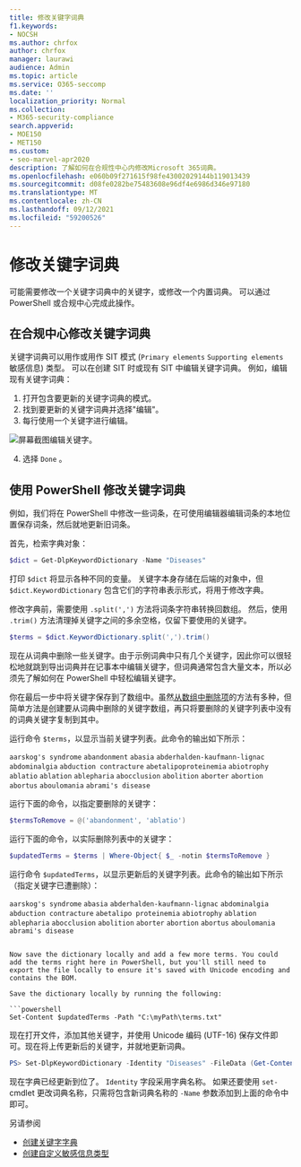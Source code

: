 ```yaml
---
title: 修改关键字词典
f1.keywords:
- NOCSH
ms.author: chrfox
author: chrfox
manager: laurawi
audience: Admin
ms.topic: article
ms.service: O365-seccomp
ms.date: ''
localization_priority: Normal
ms.collection:
- M365-security-compliance
search.appverid:
- MOE150
- MET150
ms.custom:
- seo-marvel-apr2020
description: 了解如何在合规性中心内修改Microsoft 365词典。
ms.openlocfilehash: e060b09f271615f98fe43002029144b119013439
ms.sourcegitcommit: d08fe0282be75483608e96df4e6986d346e97180
ms.translationtype: MT
ms.contentlocale: zh-CN
ms.lasthandoff: 09/12/2021
ms.locfileid: "59200526"
---
```

# <a name="modify-a-keyword-dictionary"></a>修改关键字词典

可能需要修改一个关键字词典中的关键字，或修改一个内置词典。 可以通过 PowerShell 或合规中心完成此操作。

## <a name="modify-a-keyword-dictionary-in-compliance-center"></a>在合规中心修改关键字词典

关键字词典可以用作或用作 SIT 模式 (`Primary elements` `Supporting elements` 敏感信息) 类型。 可以在创建 SIT 时或现有 SIT 中编辑关键字词典。 例如，编辑现有关键字词典：

1. 打开包含要更新的关键字词典的模式。
2. 找到要更新的关键字词典并选择"编辑"。 
3.  每行使用一个关键字进行编辑。

![屏幕截图编辑关键字。](../media/edit-keyword-dictionary.png)

4. 选择 `Done` 。

## <a name="modify-a-keyword-dictionary-using-powershell"></a>使用 PowerShell 修改关键字词典 

例如，我们将在 PowerShell 中修改一些词条，在可使用编辑器编辑词条的本地位置保存词条，然后就地更新旧词条。 

首先，检索字典对象：
  
```powershell
$dict = Get-DlpKeywordDictionary -Name "Diseases"
```

打印 `$dict` 将显示各种不同的变量。 关键字本身存储在后端的对象中，但 `$dict.KeywordDictionary` 包含它们的字符串表示形式，将用于修改字典。 

修改字典前，需要使用 `.split(',')` 方法将词条字符串转换回数组。 然后，使用 `.trim()` 方法清理掉关键字之间的多余空格，仅留下要使用的关键字。 
  
```powershell
$terms = $dict.KeywordDictionary.split(',').trim()
```

现在从词典中删除一些关键字。由于示例词典中只有几个关键字，因此你可以很轻松地就跳到导出词典并在记事本中编辑关键字，但词典通常包含大量文本，所以必须先了解如何在 PowerShell 中轻松编辑关键字。
  
你在最后一步中将关键字保存到了数组中。虽然[从数组中删除项](/previous-versions/windows/it-pro/windows-powershell-1.0/ee692802(v=technet.10))的方法有多种，但简单方法是创建要从词典中删除的关键字数组，再只将要删除的关键字列表中没有的词典关键字复制到其中。
  
运行命令 `$terms`，以显示当前关键字列表。此命令的输出如下所示： 
  
`aarskog's syndrome`
`abandonment`
`abasia`
`abderhalden-kaufmann-lignac`
`abdominalgia`
`abduction contracture`
`abetalipoproteinemia`
`abiotrophy`
`ablatio`
`ablation`
`ablepharia`
`abocclusion`
`abolition`
`aborter`
`abortion`
`abortus`
`aboulomania`
`abrami's disease`

运行下面的命令，以指定要删除的关键字：
  
```powershell
$termsToRemove = @('abandonment', 'ablatio')
```

运行下面的命令，以实际删除列表中的关键字：
  
```powershell
$updatedTerms = $terms | Where-Object{ $_ -notin $termsToRemove }
```

运行命令 `$updatedTerms`，以显示更新后的关键字列表。此命令的输出如下所示（指定关键字已遭删除）： 
  
`aarskog's syndrome`
`abasia`
`abderhalden-kaufmann-lignac`
`abdominalgia`
`abduction contracture`
`abetalipo proteinemia`
`abiotrophy`
`ablation`
`ablepharia`
`abocclusion`
`abolition`
`aborter`
`abortion`
`abortus`
`aboulomania`
`abrami's disease`
```

Now save the dictionary locally and add a few more terms. You could add the terms right here in PowerShell, but you'll still need to export the file locally to ensure it's saved with Unicode encoding and contains the BOM.
  
Save the dictionary locally by running the following:
  
```powershell
Set-Content $updatedTerms -Path "C:\myPath\terms.txt"
```

现在打开文件，添加其他关键字，并使用 Unicode 编码 (UTF-16) 保存文件即可。现在将上传更新后的关键字，并就地更新词典。
  
```powershell
PS> Set-DlpKeywordDictionary -Identity "Diseases" -FileData (Get-Content -Path "C:myPath\terms.txt" -Encoding Byte -ReadCount 0)
```

现在字典已经更新到位了。 `Identity` 字段采用字典名称。 如果还要使用 `set-` cmdlet 更改词典名称，只需将包含新词典名称的 `-Name` 参数添加到上面的命令中即可。 

另请参阅
- [创建关键字字典](create-a-keyword-dictionary.md)
- [创建自定义敏感信息类型](create-a-custom-sensitive-information-type.md)
